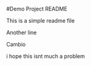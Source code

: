 #Demo Project README

This is a simple readme file 

Another line 

Cambio

i hope this isnt much a problem
